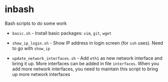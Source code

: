 # inbash
Bash scripts to do some work

- `basic.sh` - Install basic packages: `vim`, `git`, `wget`

- `show_ip_login.sh` - Show IP address in login screen (for `ssh` uses). Need to go with `show_ip`

- `update_network_interfaces.sh` - Add `eth1` as new network interface and bring it up. More interfaces can be added in file `interfaces`. When you add more network interfaces, you need to maintain this script to bring up more network interfaces